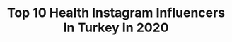 ---
title: Top 10 Health Instagram Influencers In Turkey In 2020
description: >-
  Find top health Instagram influencers in Turkey in 2020. Most popular hashtags: #healthylifestyle #evdekal #motivation #foodporn.
platform: Instagram
profiles:
  - username: "eceetuncel"
    fullname: >-
      Ece Tuncel
    location: "Turkey"
    followers: 153649
    engagement: 393
    commentsToLikes: 0.092431
    avatar: "https://scontent-atl3-1.cdninstagram.com/v/t51.2885-19/s320x320/75349283_2424010247915002_4849198779343044608_n.jpg?_nc_ht=scontent-atl3-1.cdninstagram.com&_nc_ohc=KvvfKbUZCpsAX94O91S&oh=7d858f64fd3f4941c5b8c8778c66767c&oe=5EBAFF1B"
    verified: false
    hashtags: "#staychicathomechallange, #evdekalt, #homesweethome, #italy"
  - username: "aysegul.demirsoy"
    fullname: >-
      Aysegul Demirsoy
    location: "Turkey"
    followers: 152822
    engagement: 114
    commentsToLikes: 0.038578
    avatar: "https://scontent-lhr8-1.cdninstagram.com/v/t51.2885-19/s320x320/82513366_177735210254687_4565138734831370240_n.jpg?_nc_ht=scontent-lhr8-1.cdninstagram.com&_nc_ohc=B2Kt-bFBD7wAX-qumew&oh=ff621f8fa13c4cd4da158bf346da0ead&oe=5EBA4C6F"
    verified: false
    hashtags: "#spor, #gymfreaks, #evdesporyap, #gymgirl"
  - username: "colorfulcareer"
    fullname: >-
      Semra
    location: "Turkey"
    followers: 15926
    engagement: 988
    commentsToLikes: 0.027831
    avatar: "https://scontent-amt2-1.cdninstagram.com/v/t51.2885-19/s320x320/90319768_1505287939632828_3990315928435818496_n.jpg?_nc_ht=scontent-amt2-1.cdninstagram.com&_nc_ohc=x13CA3GpuUYAX_HugW6&oh=610ed409fb1a51bd15451499ccf72564&oe=5EBB5041"
    verified: false
    hashtags: "#healthylifestyle, #color, #likesforfollow, #foll"
  - username: "drhandeyagmurkaya"
    fullname: >-
      Hande Yağmur Kaya
    location: "Turkey"
    followers: 92873
    engagement: 1686
    commentsToLikes: 2.806498
    avatar: "https://scontent-lhr8-1.cdninstagram.com/v/t51.2885-19/s320x320/41704367_2216122385291726_2578098984652374016_n.jpg?_nc_ht=scontent-lhr8-1.cdninstagram.com&_nc_ohc=RqtmMr7m3vwAX-KFXBo&oh=26d3e6d6a7ebc09bd72398c3191f4775&oe=5EB91B6D"
    verified: false
    hashtags: "#ak, #yksmatematik, #medicine, #coronailem"
  - username: "bismoothie"
    fullname: >-
      Sibel Hoş
    location: "Turkey"
    followers: 44816
    engagement: 256
    commentsToLikes: 0.194819
    avatar: "https://scontent-ams4-1.cdninstagram.com/v/t51.2885-19/s320x320/71194464_446406162747753_4721939903384911872_n.jpg?_nc_ht=scontent-ams4-1.cdninstagram.com&_nc_ohc=A3dl3pPUiqwAX_ENkWC&oh=b22ce02d2f62c39e7febc163bda596c5&oe=5EBB1B9B"
    verified: false
    hashtags: "#yulafl, #sunnydays, #bluespirulinasmoothie, #chocolatesmoothie"
  - username: "lifeofhazal"
    fullname: >-
      
    location: "Turkey"
    followers: 4857
    engagement: 1542
    commentsToLikes: 0.060780
    avatar: "https://instagram.fbkk10-1.fna.fbcdn.net/v/t51.2885-19/s320x320/81882305_844387032699602_4149780066907193344_n.jpg?_nc_ht=instagram.fbkk10-1.fna.fbcdn.net&_nc_ohc=nqfTAo-FrckAX_uWZhy&oh=15128ee6c052cc1deb30a35278e27ceb&oe=5EA54A4F"
    verified: false
    hashtags: "#granola, #simit, #banana, #yoga"
  - username: "seymasubasi"
    fullname: >-
      Seyma
    location: "Turkey"
    followers: 3143051
    engagement: 308
    commentsToLikes: 0.009640
    avatar: "https://scontent-lhr8-1.cdninstagram.com/v/t51.2885-19/s320x320/88251602_820625945082917_3354646599530708992_n.jpg?_nc_ht=scontent-lhr8-1.cdninstagram.com&_nc_ohc=tCFueRixmNcAX_UyScF&oh=727b62ad06ead3851e62fd890adb568b&oe=5EBA9B99"
    verified: true
    hashtags: "#stayhome, #besafe, #staychicathomechallenge, #stayhomestaysafe"
  - username: "drfahrettinkoca"
    fullname: >-
      Dr. Fahrettin Koca
    location: "Turkey"
    followers: 6720503
    engagement: 604
    commentsToLikes: 0.013307
    avatar: "https://scontent-lhr8-1.cdninstagram.com/v/t51.2885-19/s320x320/87590382_261327001520562_3224793932692979712_n.jpg?_nc_ht=scontent-lhr8-1.cdninstagram.com&_nc_ohc=rz3hwP_7LcsAX8O6XPn&oh=95b967fe03ce2cf88d701fe0698bc227&oe=5EB97A55"
    verified: true
    hashtags: ""
  - username: "fit_busra"
    fullname: >-
      Büşra 💁🏼‍♀️
    location: "Turkey"
    followers: 135780
    engagement: 128
    commentsToLikes: 0.036229
    avatar: "https://scontent-nrt1-1.cdninstagram.com/v/t51.2885-19/s320x320/12394216_1095023293841360_2059852951_a.jpg?_nc_ht=scontent-nrt1-1.cdninstagram.com&_nc_ohc=0RKGXqAwE48AX-yu-g_&oh=49caee8740c56540f89b7e236b142851&oe=5EA8CB6A"
    verified: false
    hashtags: "#diet, #motivasyon, #motivation, #sa"
  - username: "ceydathecook"
    fullname: >-
      Ceyda Öztekin
    location: "Turkey"
    followers: 39444
    engagement: 335
    commentsToLikes: 0.015234
    avatar: "https://scontent-bos3-1.cdninstagram.com/v/t51.2885-19/s320x320/80897368_543929572864251_4784368481392918528_n.jpg?_nc_ht=scontent-bos3-1.cdninstagram.com&_nc_ohc=Q9_cVPTLinkAX8cadcR&oh=9cfe192d129d02daf5ab53c23027861e&oe=5EBA2C72"
    verified: false
    hashtags: "#pankek, #pankektarifi, #cips, #delicious"
---